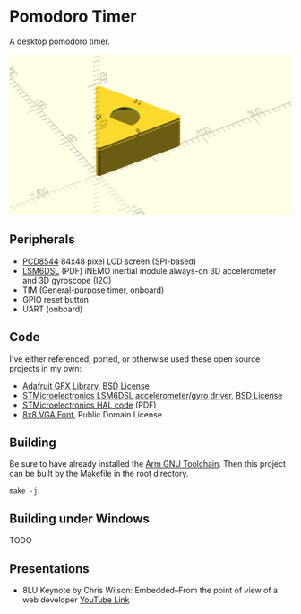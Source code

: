 Pomodoro Timer
==============

A desktop pomodoro timer.

![A rendered view of the case](mechanical/case.png)

Peripherals
-----------

- [PCD8544](https://learn.adafruit.com/nokia-5110-3310-monochrome-lcd) 84x48 pixel LCD screen (SPI-based)
- [LSM6DSL](https://www.st.com/resource/en/datasheet/lsm6dsl.pdf) (PDF) iNEMO inertial module always-on 3D accelerometer and 3D gyroscope (I2C)
- TIM (General-purpose timer, onboard)
- GPIO reset button
- UART (onboard)

Code
----

I've either referenced, ported, or otherwise used these open source projects in my own:

- [Adafruit GFX Library](https://github.com/Adafruit/Adafruit-GFX-Library), [BSD License](https://github.com/adafruit/Adafruit-GFX-Library/blob/master/license.txt)
- [STMicroelectronics LSM6DSL accelerometer/gyro driver](https://github.com/STMicroelectronics/stm32-lsm6dsl), [BSD License](https://opensource.org/licenses/BSD-3-Clause)
- [STMicroelectronics HAL code](https://www.st.com/resource/en/user_manual/um1884-description-of-stm32l4l4-hal-and-lowlayer-drivers-stmicroelectronics.pdf) (PDF)
- [8x8 VGA Font](https://github.com/dhepper/font8x8), Public Domain License

Building
--------

Be sure to have already installed the [Arm GNU Toolchain](https://developer.arm.com/tools-and-software/open-source-software/developer-tools/gnu-toolchain).
Then this project can be built by the Makefile in the root directory.

```
make -j
```

Building under Windows
----------------------

TODO

Presentations
-------------

- 8LU Keynote by Chris Wilson: Embedded–From the point of view of a web developer
  [YouTube Link](https://youtube.com/playlist?list=PLJ8U_Ztr7xwWxTykN1e5mXYIPvEGNGG43)
